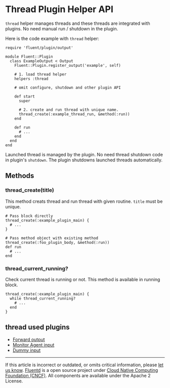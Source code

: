 # Thread Plugin Helper API

`thread` helper manages threads and these threads are integrated with
plugins. No need manual run / shutdown in the plugin.

Here is the code example with `thread` helper:

``` {.CodeRay}
require 'fluent/plugin/output'

module Fluent::Plugin
  class ExampleOutput < Output
    Fluent::Plugin.register_output('example', self)

    # 1. load thread helper
    helpers :thread

    # omit configure, shutdown and other plugin API

    def start
      super

      # 2. create and run thread with unique name.
      thread_create(:example_thread_run, &method(:run))
    end

    def run
      # ...
    end
  end
end
```

Launched thread is managed by the plugin. No need thread shutdown code
in plugin's `shutdown`. The plugin shutdowns launched threads
automatically.


## Methods


### thread\_create(title)

This method creats thread and run thread with given routine. `title`
must be unique.

``` {.CodeRay}
# Pass block directly
thread_create(:example_plugin_main) {
  # ...
}

# Pass method object with existing method
thread_create(:foo_plugin_body, &method(:run))
def run
  # ...
end
```


### thread\_current\_running?

Check current thread is running or not. This method is available in
running block.

``` {.CodeRay}
thread_create(:example_plugin_main) {
  while thread_current_running?
    # ...
  end
}
```


## thread used plugins

-   [Forward output](/articles/out_forward.md)
-   [Monitor Agent input](/plugins/input/in_monitor_agent.md)
-   [Dummy input](/plugins/input/in_dummy.md)


------------------------------------------------------------------------

If this article is incorrect or outdated, or omits critical information, please [let us know](https://github.com/fluent/fluentd-docs/issues?state=open).
[Fluentd](http://www.fluentd.org/) is a open source project under [Cloud Native Computing Foundation (CNCF)](https://cncf.io/). All components are available under the Apache 2 License.

